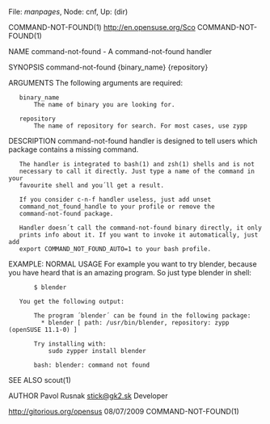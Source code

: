 File: *manpages*,  Node: cnf,  Up: (dir)

COMMAND-NOT-FOUND(1)      http://en.opensuse.org/Sco      COMMAND-NOT-FOUND(1)



NAME
       command-not-found - A command-not-found handler

SYNOPSIS
       command-not-found {binary_name} {repository}

ARGUMENTS
       The following arguments are required:

       binary_name
           The name of binary you are looking for.

       repository
           The name of repository for search. For most cases, use zypp

DESCRIPTION
       command-not-found handler is designed to tell users which package
       contains a missing command.

       The handler is integrated to bash(1) and zsh(1) shells and is not
       necessary to call it directly. Just type a name of the command in your
       favourite shell and you´ll get a result.

       If you consider c-n-f handler useless, just add unset
       command_not_found_handle to your profile or remove the
       command-not-found package.

       Handler doesn´t call the command-not-found binary directly, it only
       prints info about it. If you want to invoke it automatically, just add
       export COMMAND_NOT_FOUND_AUTO=1 to your bash profile.

EXAMPLE: NORMAL USAGE
       For example you want to try blender, because you have heard that is an
       amazing program. So just type blender in shell:

           $ blender

       You get the following output:

           The program ´blender´ can be found in the following package:
             * blender [ path: /usr/bin/blender, repository: zypp (openSUSE 11.1-0) ]

           Try installing with:
               sudo zypper install blender

           bash: blender: command not found

SEE ALSO
       scout(1)

AUTHOR
       Pavol Rusnak <stick@gk2.sk>
           Developer



http://gitorious.org/opensus      08/07/2009              COMMAND-NOT-FOUND(1)

